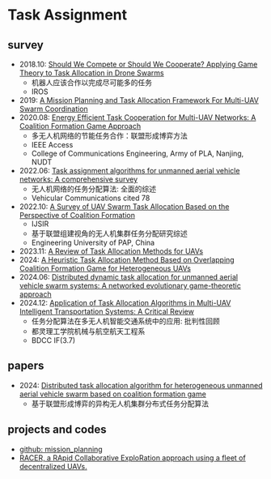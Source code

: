 # Task Assignment

## survey

- 2018.10: [Should We Compete or Should We Cooperate? Applying Game Theory to Task Allocation in Drone Swarms](./2018.10-Should_We_Compete_or_Should_We_Cooperate_Applying_Game_Theory_to_Task_Allocation_in_Drone_Swarms.md)
  - 机器人应该合作以完成尽可能多的任务
  - IROS
- 2019: [A Mission Planning and Task Allocation Framework For Multi-UAV Swarm Coordination](./2019.11-A_Mission_Planning_and_Task_Allocation_Framework_For_Multi-UAV_Swarm_Coordination.md)
- 2020.08: [Energy Efficient Task Cooperation for Multi-UAV Networks: A Coalition Formation Game Approach](./2020.08-Energy_Efficient_Task_Cooperation_for_Multi-UAV_Networks:_A_Coalition_Formation_Game_Approach.md)
  - 多无人机网络的节能任务合作：联盟形成博弈方法
  - IEEE Access
  - College of Communications Engineering, Army of PLA, Nanjing, NUDT
- 2022.06: [Task assignment algorithms for unmanned aerial vehicle networks: A comprehensive survey](./2022.06-Task_assignment_algorithms_for_unmanned_aerial_vehicle_networks_A_comprehensive_survey.md)
  - 无人机网络的任务分配算法: 全面的综述
  - Vehicular Communications cited 78
- 2022.10: [A Survey of UAV Swarm Task Allocation Based on the Perspective of Coalition Formation](./2022.10-A_Survey_of_UAV_Swarm_Task_Allocation_Based_on_the_Perspective_of_Coalition_Formation.md)
  - IJSIR
  - 基于联盟组建视角的无人机集群任务分配研究综述
  - Engineering University of PAP, China
- 2023.11: [A Review of Task Allocation Methods for UAVs](./2023.11-A_Review_of_Task_Allocation_Methods_for_UAVs.md)
- 2024: [A Heuristic Task Allocation Method Based on Overlapping Coalition Formation Game for Heterogeneous UAVs](./2024-A_Heuristic_Task_Allocation_Method_Based_on_Overlapping_Coalition_Formation_Game_for_Heterogeneous_UAVs.md)
- 2024.06: [Distributed dynamic task allocation for unmanned aerial vehicle swarm systems: A networked evolutionary game-theoretic approach](./2024.06-Distributed_dynamic_task_allocation_for_unmanned_aerial_vehicle_swarm_systems_A_networked_evolutionary_game-theoretic_approach.md)
- 2024.12: [Application of Task Allocation Algorithms in Multi-UAV Intelligent Transportation Systems: A Critical Review](./2024.12-Application_of_Task_Allocation_Algorithms_in_Multi-UAV_Intelligent_Transportation_Systems_A_Critical_Review.md)
  - 任务分配算法在多无人机智能交通系统中的应用: 批判性回顾
  - 都灵理工学院机械与航空航天工程系
  - BDCC IF(3.7)

## papers

- 2024: [Distributed task allocation algorithm for heterogeneous unmanned aerial vehicle swarm based on coalition formation game](./2024-Distributed_task_allocation_algorithm_for_heterogeneous_unmanned_aerial_vehic_swarm_based_on_coalition_formation_game.md)
  - 基于联盟形成博弈的异构无人机集群分布式任务分配算法

## projects and codes

- [github: mission_planning](https://github.com/JohannesAutenrieb/mission_planning)
- [RACER, a RApid Collaborative ExploRation approach using a fleet of decentralized UAVs.](https://github.com/SYSU-STAR/RACER)